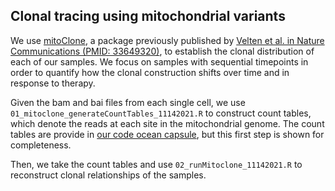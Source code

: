 ## Clonal tracing using mitochondrial variants

We use [mitoClone](https://github.com/veltenlab/mitoClone), a package previously published by [Velten et al. in Nature Communications (PMID: 33649320)](https://pubmed.ncbi.nlm.nih.gov/33649320/), to establish the clonal distribution of each of our samples. We focus on samples with sequential timepoints in order to quantify how the clonal construction shifts over time and in response to therapy. 

Given the bam and bai files from each single cell, we use `01_mitoclone_generateCountTables_11142021.R` to construct count tables, which denote the reads at each site in the mitochondrial genome. The count tables are provide in [our code ocean capsule](https://codeocean.com/capsule/1315403/tree), but this first step is shown for completeness.

Then, we take the count tables and use `02_runMitoclone_11142021.R` to reconstruct clonal relationships of the samples. 
